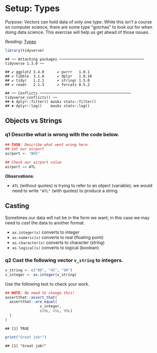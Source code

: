 
# Setup: Types

*Purpose*: Vectors can hold data of only one *type*. While this isn't a course on computer science, there are some type "gotchas" to look out for when doing data science. This exercise will help us get ahead of those issues.

*Reading*: [Types](https://rstudio.cloud/learn/primers/1.2)




```r
library(tidyverse)
```

```
## ── Attaching packages ─────────────────────────────────────── tidyverse 1.3.0 ──
```

```
## ✔ ggplot2 3.4.0      ✔ purrr   1.0.1 
## ✔ tibble  3.1.8      ✔ dplyr   1.0.10
## ✔ tidyr   1.2.1      ✔ stringr 1.5.0 
## ✔ readr   2.1.3      ✔ forcats 0.5.2
```

```
## ── Conflicts ────────────────────────────────────────── tidyverse_conflicts() ──
## ✖ dplyr::filter() masks stats::filter()
## ✖ dplyr::lag()    masks stats::lag()
```

## Objects vs Strings
<!-- -------------------------------------------------- -->

### __q1__ Describe what is wrong with the code below.


```r
## TASK: Describe what went wrong here
## Set our airport
airport <- "BOS"

## Check our airport value
airport == ATL
```

**Observations**:

- `ATL` (without quotes) is trying to refer to an object (variable); we would need to write `"ATL"` (with quotes) to produce a string.

## Casting
<!-- -------------------------------------------------- -->

Sometimes our data will not be in the form we want; in this case we may need to *cast* the data to another format.

- `as.integer(x)` converts to integer
- `as.numeric(x)` converts to real (floating point)
- `as.character(x)` converts to character (string)
- `as.logical(x)` converts to logical (boolean)

### __q2__ Cast the following vector `v_string` to integers.


```r
v_string <- c("00", "45", "90")
v_integer <- as.integer(v_string)
```

Use the following test to check your work.


```r
## NOTE: No need to change this!
assertthat::assert_that(
  assertthat::are_equal(
                v_integer,
                c(0L, 45L, 90L)
  )
)
```

```
## [1] TRUE
```

```r
print("Great job!")
```

```
## [1] "Great job!"
```

<!-- include-exit-ticket -->
